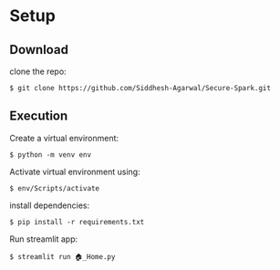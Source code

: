 # Setup

## Download

clone the repo:

    $ git clone https://github.com/Siddhesh-Agarwal/Secure-Spark.git

## Execution

Create a virtual environment:

    $ python -m venv env
    
Activate virtual environment using:
    
    $ env/Scripts/activate

install dependencies:

    $ pip install -r requirements.txt
    
Run streamlit app:
    
    $ streamlit run 🏠_Home.py
